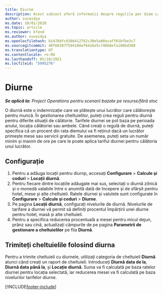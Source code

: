 ```yaml
---
title: Diurne
description: Acest subiect oferă informații despre regulile per diem care sunt utilizate în gestionarea cheltuielilor.
author: suvaidya
ms.date: 10/01/2020
ms.topic: article
ms.reviewer: kfend
ms.author: suvaidya
ms.openlocfilehash: b1476bfc0386412762c30e5a00acaff65bfbe3c7
ms.sourcegitcommit: 40f68387f594180af64a5e5c748b6efa188bd300
ms.translationtype: HT
ms.contentlocale: ro-RO
ms.lasthandoff: 05/10/2021
ms.locfileid: "5995276"
---
```

# <a name="per-diems"></a>Diurne

_**Se aplică la:** Project Operations pentru scenarii bazate pe resurse/fără stoc_


O diurnă este o indemnizație care se plătește unui lucrător care călătorește pentru muncă. În gestionarea cheltuielilor, puteți crea reguli pentru diurnă pentru diferite situații de călătorie. Tarifele diurnei se pot baza pe perioada anului, locația călătoriei sau ambele. Când creați o regulă de diurnă, puteți specifica că un procent din rata diemului va fi reținut dacă un lucrător primește mese sau servicii gratuite. De asemenea, puteți seta un număr minim și maxim de ore pe care le poate aplica tariful diurnei pentru călătoria unui lucrător.

## <a name="configuration"></a>Configurație 

1. Pentru a adăuga locații pentru diurnp, accesați **Configurare** > **Calcule și coduri** > **Locații diurnă**.
2. Pentru fiecare dintre locațiile adăugate mai sus, selectați o diurnă zilnică și o monedă valabile între o anumită dată de începere și de sfârșit pentru hotel, mese și alte cheltuieli. Ratele diurnei și valutele sunt configurate în **Configurare** > **Calcule și coduri** > **Diurne**.
3. Pe pagina **Locații diurnă**, configurați nivelurile de diurnă. Nivelurile de tarifare a diurnei vă permit să definiți procentul împărțirii unei diurne pentru hotel, masă și alte cheltuieli. 
4. Pentru a specifica reducerea procentuală a mesei pentru micul dejun, prânz sau cină, actualizați câmpurile de pe pagina **Parametrii de gestionare a cheltuielilor** pe fila **Diurnă**. 
    
## <a name="submit-expenses-using-per-diem"></a>Trimiteți cheltuielile folosind diurna
Pentru a trimite cheltuieli cu diurnele, utilizați categoria de cheltuieli **Diurnă** atunci când creați un raport de cheltuieli. Introduceți **Diurnă data de la**, **Diurnă data până la**, și **Locație diurnă**. Suma va fi calculată pe baza ratelor diurnei pentru locația selectată, iar reducerea mesei va fi calculată pe baza nivelurilor tarifelor diurne.


[!INCLUDE[footer-include](../includes/footer-banner.md)]